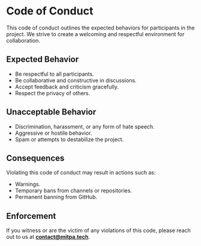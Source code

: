 # Code of Conduct

This code of conduct outlines the expected behaviors for participants in the project. We strive to create a welcoming and respectful environment for collaboration.

## Expected Behavior

- Be respectful to all participants.
- Be collaborative and constructive in discussions.
- Accept feedback and criticism gracefully.
- Respect the privacy of others.

## Unacceptable Behavior

- Discrimination, harassment, or any form of hate speech.
- Aggressive or hostile behavior.
- Spam or attempts to destabilize the project.

## Consequences

Violating this code of conduct may result in actions such as:
- Warnings.
- Temporary bans from channels or repositories.
- Permanent banning from GitHub.

## Enforcement

If you witness or are the victim of any violations of this code, please reach out to us at **contact@mitpa.tech**.
